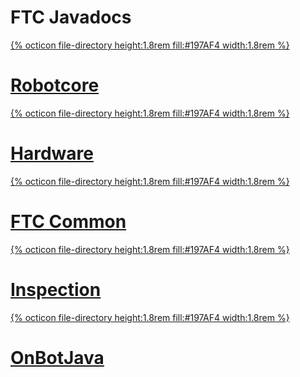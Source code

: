 # FTC Javadocs
<div class="list">
    <a class="btn item" href="./robotcore">
        <div class="item-img">
            {% octicon file-directory height:1.8rem fill:#197AF4 width:1.8rem %}
        </div>
        <h1 class="item-text">Robotcore</h1>
    </a>
    <a class="btn item" href="./hardware">
        <div class="item-img">
            {% octicon file-directory height:1.8rem fill:#197AF4 width:1.8rem %}
        </div>
        <h1 class="item-text">Hardware</h1>
    </a>
    <a class="btn item" href="./ftccommon">
        <div class="item-img">
            {% octicon file-directory height:1.8rem fill:#197AF4 width:1.8rem %}
        </div>
        <h1 class="item-text">FTC Common</h1>
    </a>
    <a class="btn item" href="./inspection">
        <div class="item-img">
            {% octicon file-directory height:1.8rem fill:#197AF4 width:1.8rem %}
        </div>
        <h1 class="item-text">Inspection</h1>
    </a>
    <a class="btn item" href="./onbotjava">
        <div class="item-img">
            {% octicon file-directory height:1.8rem fill:#197AF4 width:1.8rem %}
        </div>
        <h1 class="item-text">OnBotJava</h1>
    </a>
</div>
